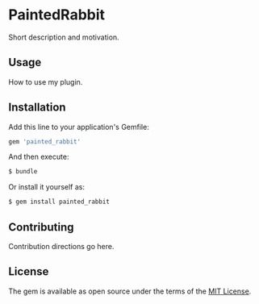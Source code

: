 # PaintedRabbit
Short description and motivation.

## Usage
How to use my plugin.

## Installation
Add this line to your application's Gemfile:

```ruby
gem 'painted_rabbit'
```

And then execute:
```bash
$ bundle
```

Or install it yourself as:
```bash
$ gem install painted_rabbit
```

## Contributing
Contribution directions go here.

## License
The gem is available as open source under the terms of the [MIT License](http://opensource.org/licenses/MIT).
